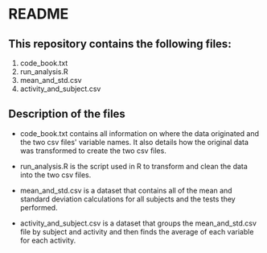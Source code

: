 # README

## This repository contains the following files:

1. code_book.txt
2. run_analysis.R
3. mean_and_std.csv
4. activity_and_subject.csv

## Description of the files

* code_book.txt contains all information on where the data originated and the two csv files' variable names. It also details
how the original data was transformed to create the two csv files.

* run_analysis.R is the script used in R to transform and clean the data into the two csv files.

* mean_and_std.csv is a dataset that contains all of the mean and standard deviation calculations
for all subjects and the tests they performed.

* activity_and_subject.csv is a dataset that groups the mean_and_std.csv file by subject and activity
and then finds the average of each variable for each activity.  
